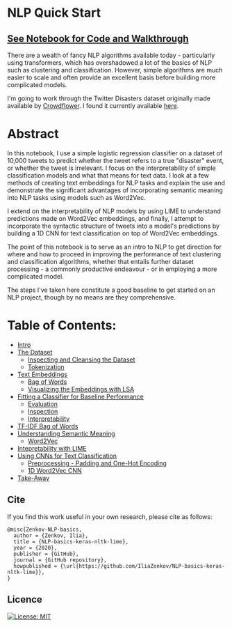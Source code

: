 # NLP Quick Start
## [See Notebook for Code and Walkthrough](https://nbviewer.jupyter.org/github/IliaZenkov/NLP-keras-nltk-lime/blob/main/NLP_keras_nltk_lime.ipynb)

There are a wealth of fancy NLP algorithms available today - particularly using transformers, which has overshadowed a lot of the basics of NLP such as clustering and classification. However, simple algorithms are much easier to scale and often provide an excellent basis before building more complicated models.

I'm going to work through the Twitter Disasters dataset originally made available by [Crowdflower](https://appen.com/resources/datasets/). I found it currently available [here](https://data.world/crowdflower/disasters-on-social-media).

# Abstract

In this notebook, I use a simple logistic regression classifier on a dataset of 10,000 tweets to predict whether the tweet refers to a true "disaster" event, or whether the tweet is irrelevant. I focus on the interpretability of simple classification models and what that means for text data. I look at a few methods of creating text embeddings for NLP tasks and explain the use and demonstrate the significant advantages of incorporating semantic meaning into NLP tasks using models such as Word2Vec.

I extend on the interpretability of NLP models by using LIME to understand predictions made on Word2Vec embeddings, and finally, I attempt to incorporate the syntactic structure of tweets into a model's predictions by building a 1D CNN for text classification on top of Word2Vec embeddings. 

The point of this notebook is to serve as an intro to NLP to get direction for where and how to proceed in improving the performance of text clustering and classification algorithms, whether that entails further dataset processing - a commonly productive endeavour - or in employing a more complicated model.

The steps I've taken here constitute a good baseline to get started on an NLP project, though by no means are they comprehensive. 

# Table of Contents:
- [Intro](https://nbviewer.jupyter.org/github/IliaZenkov/NLP-basics-keras-nltk-lime/blob/main/NLP_basics_keras_nltk_lime.ipynb#Intro)
- [The Dataset](https://nbviewer.jupyter.org/github/IliaZenkov/NLP-basics-keras-nltk-lime/blob/main/NLP_basics_keras_nltk_lime.ipynb#The-Dataset)
  - [Inspecting and Cleansing the Dataset](https://nbviewer.jupyter.org/github/IliaZenkov/NLP-basics-keras-nltk-lime/blob/main/NLP_basics_keras_nltk_lime.ipynb#Inspecting-and-Cleansing-the-Dataset)
  - [Tokenization](https://nbviewer.jupyter.org/github/IliaZenkov/NLP-basics-keras-nltk-lime/blob/main/NLP_basics_keras_nltk_lime.ipynb#Tokenization)
- [Text Embeddings](https://nbviewer.jupyter.org/github/IliaZenkov/NLP-basics-keras-nltk-lime/blob/main/NLP_basics_keras_nltk_lime.ipynb#Text-Embeddings)
  - [Bag of Words](https://nbviewer.jupyter.org/github/IliaZenkov/NLP-basics-keras-nltk-lime/blob/main/NLP_basics_keras_nltk_lime.ipynb#Bag-of-Words)
  - [Visualizing the Embeddings with LSA](https://nbviewer.jupyter.org/github/IliaZenkov/NLP-basics-keras-nltk-lime/blob/main/NLP_basics_keras_nltk_lime.ipynb#Visualizing-the-Embeddings-with-LSA)
- [Fitting a Classifier for Baseline Performance](https://nbviewer.jupyter.org/github/IliaZenkov/NLP-basics-keras-nltk-lime/blob/main/NLP_basics_keras_nltk_lime.ipynb#Fitting-a-Classifier-for-Baseline-Performance)
  - [Evaluation](https://nbviewer.jupyter.org/github/IliaZenkov/NLP-basics-keras-nltk-lime/blob/main/NLP_basics_keras_nltk_lime.ipynb#Evaluation)
  - [Inspection](https://nbviewer.jupyter.org/github/IliaZenkov/NLP-basics-keras-nltk-lime/blob/main/NLP_basics_keras_nltk_lime.ipynb#Inspection)
  - [Interpretability](https://nbviewer.jupyter.org/github/IliaZenkov/NLP-basics-keras-nltk-lime/blob/main/NLP_basics_keras_nltk_lime.ipynb#Interpretability)
- [TF-IDF Bag of Words](https://nbviewer.jupyter.org/github/IliaZenkov/NLP-basics-keras-nltk-lime/blob/main/NLP_basics_keras_nltk_lime.ipynb#TF-IDF-Bag-of-Words)
- [Understanding Semantic Meaning](https://nbviewer.jupyter.org/github/IliaZenkov/NLP-basics-keras-nltk-lime/blob/main/NLP_basics_keras_nltk_lime.ipynb#Understanding-Semantic-Meaning)
  - [Word2Vec](https://nbviewer.jupyter.org/github/IliaZenkov/NLP-basics-keras-nltk-lime/blob/main/NLP_basics_keras_nltk_lime.ipynb#Word2Vec)
- [Intepretability with LIME](https://nbviewer.jupyter.org/github/IliaZenkov/NLP-basics-keras-nltk-lime/blob/main/NLP_basics_keras_nltk_lime.ipynb#Intepretability-with-LIME)
- [Using CNNs for Text Classification](https://nbviewer.jupyter.org/github/IliaZenkov/NLP-basics-keras-nltk-lime/blob/main/NLP_basics_keras_nltk_lime.ipynb#Using-CNNs-for-Text-Classification)
  - [Preprocessing - Padding and One-Hot Encoding](https://nbviewer.jupyter.org/github/IliaZenkov/NLP-basics-keras-nltk-lime/blob/main/NLP_basics_keras_nltk_lime.ipynb#Preprocessing:-Padding-and-One-Hot-Encoding)
  - [1D Word2Vec CNN](https://nbviewer.jupyter.org/github/IliaZenkov/NLP-basics-keras-nltk-lime/blob/main/NLP_basics_keras_nltk_lime.ipynb#1D-Word2Vec-CNN)
- [Take-Away](https://nbviewer.jupyter.org/github/IliaZenkov/NLP-basics-keras-nltk-lime/blob/main/NLP_basics_keras_nltk_lime.ipynb#Take-Away)

## Cite
If you find this work useful in your own research, please cite as follows:

```
@misc{Zenkov-NLP-basics,
  author = {Zenkov, Ilia},
  title = {NLP-basics-keras-nltk-lime},
  year = {2020},
  publisher = {GitHub},
  journal = {GitHub repository},
  howpublished = {\url{https://github.com/IliaZenkov/NLP-basics-keras-nltk-lime}},
}
```

## Licence

[![License: MIT](https://img.shields.io/badge/License-MIT-yellow.svg)](https://github.com/IliaZenkov/NLP-basics-keras-nltk-lime/blob/main/LICENSE)
